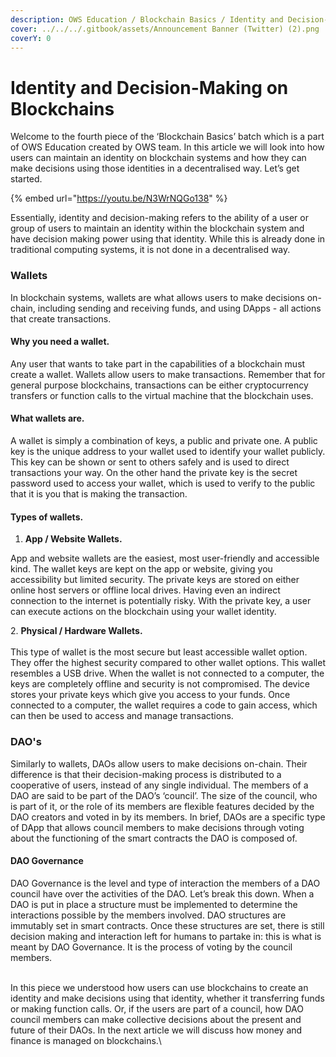 ```yaml
---
description: OWS Education / Blockchain Basics / Identity and Decision-Making on Blockchain
cover: ../../../.gitbook/assets/Announcement Banner (Twitter) (2).png
coverY: 0
---
```


# Identity and Decision-Making on Blockchains

Welcome to the fourth piece of the ‘Blockchain Basics’ batch which is a part of OWS Education created by OWS team. In this article we will look into how users can maintain an identity on blockchain systems and how they can make decisions using those identities in a decentralised way. Let’s get started.

{% embed url="https://youtu.be/N3WrNQGo138" %}

Essentially, identity and decision-making refers to the ability of a user or group of users to maintain an identity within the blockchain system and have decision making power using that identity. While this is already done in traditional computing systems, it is not done in a decentralised way.

### Wallets&#x20;

In blockchain systems, wallets are what allows users to make decisions on-chain, including sending and receiving funds, and using DApps - all actions that create transactions.

#### Why you need a wallet.

Any user that wants to take part in the capabilities of a blockchain must create a wallet. Wallets allow users to make transactions. Remember that for general purpose blockchains, transactions can be either cryptocurrency transfers or function calls to the virtual machine that the blockchain uses.

#### What wallets are.

A wallet is simply a combination of keys, a public and private one. A public key is the unique address to your wallet used to identify your wallet publicly. This key can be shown or sent to others safely and is used to direct transactions your way. On the other hand the private key is the secret password used to access your wallet, which is used to verify to the public that it is you that is making the transaction.

#### Types of wallets.

1. **App / Website Wallets.**

App and website wallets are the easiest, most user-friendly and accessible kind. The wallet keys are kept on the app or website, giving you accessibility but limited security. The private keys are stored on either online host servers or offline local drives. Having even an indirect connection to the internet is potentially risky. With the private key, a user can execute actions on the blockchain using your wallet identity.

2\. **Physical / Hardware Wallets.**\
\
This type of wallet is the most secure but least accessible wallet option. They offer the highest security compared to other wallet options. This wallet resembles a USB drive. When the wallet is not connected to a computer, the keys are completely offline and security is not compromised. The device stores your private keys which give you access to your funds. Once connected to a computer, the wallet requires a code to gain access, which can then be used to access and manage transactions.

### DAO's&#x20;

Similarly to wallets, DAOs allow users to make decisions on-chain. Their difference is that their decision-making process is distributed to a cooperative of users, instead of any single individual. The members of a DAO are said to be part of the DAO’s ‘council’. The size of the council, who is part of it, or the role of its members are flexible features decided by the DAO creators and voted in by its members. In brief, DAOs are a specific type of DApp that allows council members to make decisions through voting about the functioning of the smart contracts the DAO is composed of.

#### DAO Governance

DAO Governance is the level and type of interaction the members of a DAO council have over the activities of the DAO. Let’s break this down. When a DAO is put in place a structure must be implemented to determine the interactions possible by the members involved. DAO structures are immutably set in smart contracts. Once these structures are set, there is still decision making and interaction left for humans to partake in: this is what is meant by DAO Governance. It is the process of voting by the council members.

\
In this piece we understood how users can use blockchains to create an identity and make decisions using that identity, whether it transferring funds or making function calls. Or, if the users are part of a council, how DAO council members can make collective decisions about the present and future of their DAOs. In the next article we will discuss how money and finance is managed on blockchains.\
